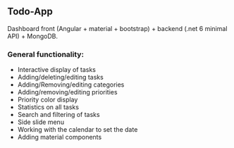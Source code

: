 ## Todo-App
Dashboard front (Angular + material + bootstrap) + backend (.net 6 minimal API) + MongoDB.


### General functionality:
* Interactive display of tasks
* Adding/deleting/editing tasks
* Adding/Removing/editing categories
* Adding/removing/editing priorities
* Priority color display
* Statistics on all tasks
* Search and filtering of tasks
* Side slide menu
* Working with the calendar to set the date
* Adding material components
